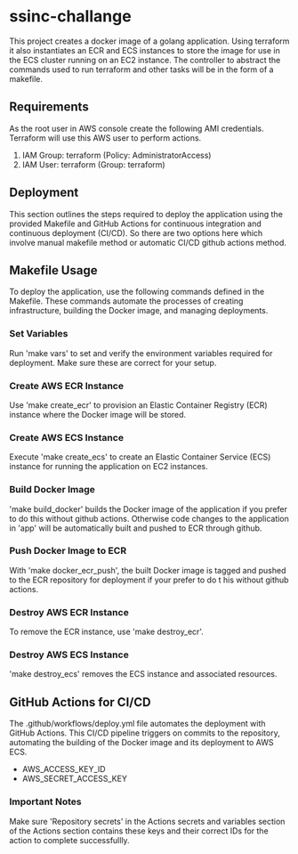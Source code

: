 # ssinc-challange

This project creates a docker image of a golang application. 
Using terraform it also instantiates an ECR and ECS instances to store the image for use in the ECS cluster running on an EC2 instance.
The controller to abstract the commands used to run terraform and other tasks will be in the form of a makefile.

## Requirements

As the root user in AWS console create the following AMI credentials. Terraform will use this AWS user to perform actions.

1) IAM Group: terraform (Policy: AdministratorAccess)
2) IAM User: terraform (Group: terraform)

## Deployment

This section outlines the steps required to deploy the application using the provided Makefile and GitHub Actions for continuous integration and continuous deployment (CI/CD). So there are two options here which involve manual makefile method or automatic CI/CD github actions method.

## Makefile Usage

To deploy the application, use the following commands defined in the Makefile. These commands automate the processes of creating infrastructure, building the Docker image, and managing deployments.

### Set Variables

Run 'make vars' to set and verify the environment variables required for deployment. Make sure these are correct for your setup.

### Create AWS ECR Instance

Use 'make create_ecr' to provision an Elastic Container Registry (ECR) instance where the Docker image will be stored.

### Create AWS ECS Instance

Execute 'make create_ecs' to create an Elastic Container Service (ECS) instance for running the application on EC2 instances.

### Build Docker Image

'make build_docker' builds the Docker image of the application if you prefer to do this without github actions. Otherwise code changes to the application in 'app' will be automatically built and pushed to ECR through github.

### Push Docker Image to ECR

With 'make docker_ecr_push', the built Docker image is tagged and pushed to the ECR repository for deployment if your prefer to do t his without github actions.

### Destroy AWS ECR Instance

To remove the ECR instance, use 'make destroy_ecr'.

### Destroy AWS ECS Instance

'make destroy_ecs' removes the ECS instance and associated resources.

## GitHub Actions for CI/CD

The .github/workflows/deploy.yml file automates the deployment with GitHub Actions. This CI/CD pipeline triggers on commits to the repository, automating the building of the Docker image and its deployment to AWS ECS.

* AWS_ACCESS_KEY_ID
* AWS_SECRET_ACCESS_KEY

### Important Notes

Make sure 'Repository secrets' in the Actions secrets and variables section of the Actions section contains these keys and their correct IDs for the action to complete successfullly.

